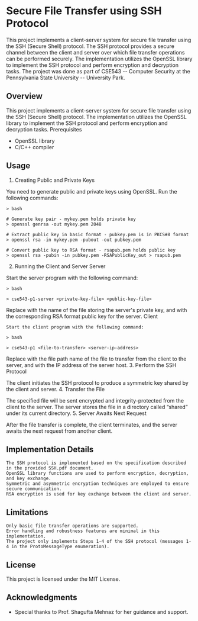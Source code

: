 # Secure File Transfer using SSH Protocol
This project implements a client-server system for secure file transfer using the SSH (Secure Shell) protocol. The SSH protocol provides a secure channel between the client and server over which file transfer operations can be performed securely. The implementation utilizes the OpenSSL library to implement the SSH protocol and perform encryption and decryption tasks. The project was done as part of CSE543 -- Computer Security at the Pennsylvania State University -- University Park.


## Overview

This project implements a client-server system for secure file transfer using the SSH (Secure Shell) protocol. The implementation utilizes the OpenSSL library to implement the SSH protocol and perform encryption and decryption tasks.
Prerequisites

* OpenSSL library
* C/C++ compiler

## Usage
1. Creating Public and Private Keys

You need to generate public and private keys using OpenSSL. Run the following commands:
```
> bash

# Generate key pair - mykey.pem holds private key
> openssl genrsa -out mykey.pem 2048

# Extract public key in basic format - pubkey.pem is in PKCS#8 format
> openssl rsa -in mykey.pem -pubout -out pubkey.pem

# Convert public key to RSA format - rsapub.pem holds public key
> openssl rsa -pubin -in pubkey.pem -RSAPublicKey_out > rsapub.pem
```
2. Running the Client and Server
Server

Start the server program with the following command:
```
> bash

> cse543-p1-server <private-key-file> <public-key-file>
```
Replace <private-key-file> with the name of the file storing the server's private key, and <public-key-file> with the corresponding RSA format public key for the server.
Client
```
Start the client program with the following command:

> bash

> cse543-p1 <file-to-transfer> <server-ip-address>
```

Replace <file-to-transfer> with the file path name of the file to transfer from the client to the server, and <server-ip-address> with the IP address of the server host.
3. Perform the SSH Protocol

The client initiates the SSH protocol to produce a symmetric key shared by the client and server.
4. Transfer the File

The specified file will be sent encrypted and integrity-protected from the client to the server. The server stores the file in a directory called “shared” under its current directory.
5. Server Awaits Next Request

After the file transfer is complete, the client terminates, and the server awaits the next request from another client.

## Implementation Details

    The SSH protocol is implemented based on the specification described in the provided SSH.pdf document.
    OpenSSL library functions are used to perform encryption, decryption, and key exchange.
    Symmetric and asymmetric encryption techniques are employed to ensure secure communication.
    RSA encryption is used for key exchange between the client and server.

## Limitations

    Only basic file transfer operations are supported.
    Error handling and robustness features are minimal in this implementation.
    The project only implements Steps 1-4 of the SSH protocol (messages 1-4 in the ProtoMessageType enumeration).

## License

This project is licensed under the MIT License.

## Acknowledgments
- Special thanks to Prof. Shagufta Mehnaz for her guidance and support.
